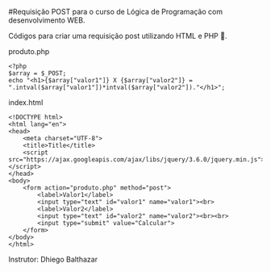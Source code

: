#Requisição POST para o curso de Lógica de Programação com desenvolvimento WEB.

Códigos para criar uma requisição post utilizando HTML e PHP :elephant:.


produto.php
```
<?php
$array = $_POST;
echo "<h1>{$array["valor1"]} X {$array["valor2"]} = ".intval($array["valor1"])*intval($array["valor2"])."</h1>";
```

index.html
```
<!DOCTYPE html>
<html lang="en">
<head>
    <meta charset="UTF-8">
    <title>Title</title>
    <script src="https://ajax.googleapis.com/ajax/libs/jquery/3.6.0/jquery.min.js"></script>
</head>
<body>
    <form action="produto.php" method="post">
        <label>Valor1</label>
        <input type="text" id="valor1" name="valor1"><br>
        <label>Valor2</label>
        <input type="text" id="valor2" name="valor2"><br><br>
        <input type="submit" value="Calcular">
    </form>
</body>
</html>
```

Instrutor: Dhiego Balthazar